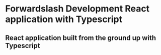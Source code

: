 # Forwardslash Development React application with Typescript

## React application built from the ground up with Typescript
